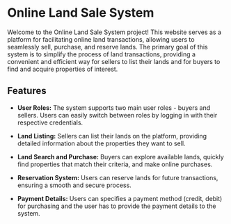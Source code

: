 # Online Land Sale System

Welcome to the Online Land Sale System project! This website serves as a platform for facilitating online land transactions, allowing users to seamlessly sell, purchase, and reserve lands. 
The primary goal of this system is to simplify the process of land transactions, providing a convenient and efficient way for sellers to list their lands and for buyers to find and acquire properties 
of interest.

## Features

- **User Roles:** The system supports two main user roles - buyers and sellers. Users can easily switch between roles by logging in with their respective credentials.

- **Land Listing:** Sellers can list their lands on the platform, providing detailed information about the properties they want to sell.

- **Land Search and Purchase:** Buyers can explore available lands, quickly find properties that match their criteria, and make online purchases.

- **Reservation System:** Users can reserve lands for future transactions, ensuring a smooth and secure process.
  
- **Payment Details:** Users can specifies a payment method (credit, debit) for purchasing and the user has to provide the payment details to the system.
